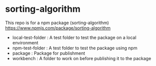 # sorting-algorithm
This repo is for a npm package (sorting-algorithm)
https://www.npmjs.com/package/sorting-algorithm

- local-test-folder : A test folder to test the package on a local environment
- npm-test-folder : A test folder to test the package using npm 
- package : Package for publishment
- workbench : A folder to work on before publishing it to the package
